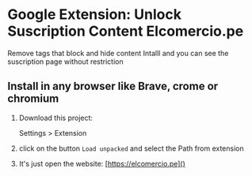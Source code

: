 # Google Extension:  Unlock Suscription Content Elcomercio.pe

Remove tags that block and hide content
Intalll and you can see the suscription page without restriction


## Install in any browser like Brave, crome or chromium 

1. Download this project: 

	Settings > Extension

2. click on the button `Load unpacked` and select the Path from extension

3. It's just open the website:  [https://elcomercio.pe]()

